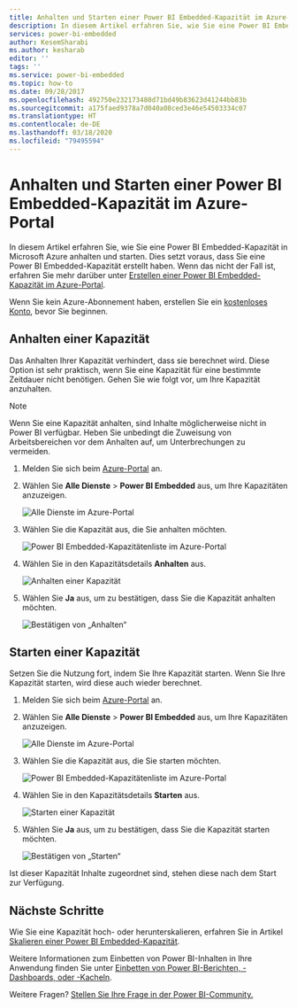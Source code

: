 ```yaml
---
title: Anhalten und Starten einer Power BI Embedded-Kapazität im Azure-Portal | Microsoft-Dokumentation
description: In diesem Artikel erfahren Sie, wie Sie eine Power BI Embedded-Kapazität in Microsoft Azure anhalten und starten.
services: power-bi-embedded
author: KesemSharabi
ms.author: kesharab
editor: ''
tags: ''
ms.service: power-bi-embedded
ms.topic: how-to
ms.date: 09/28/2017
ms.openlocfilehash: 492750e232173480d71bd49b83623d41244bb83b
ms.sourcegitcommit: a175faed9378a7d040a08ced3e46e54503334c07
ms.translationtype: HT
ms.contentlocale: de-DE
ms.lasthandoff: 03/18/2020
ms.locfileid: "79495594"
---
```

# <a name="pause-and-start-your-power-bi-embedded-capacity-in-the-azure-portal"></a>Anhalten und Starten einer Power BI Embedded-Kapazität im Azure-Portal

In diesem Artikel erfahren Sie, wie Sie eine Power BI Embedded-Kapazität in Microsoft Azure anhalten und starten. Dies setzt voraus, dass Sie eine Power BI Embedded-Kapazität erstellt haben. Wenn das nicht der Fall ist, erfahren Sie mehr darüber unter [Erstellen einer Power BI Embedded-Kapazität im Azure-Portal](azure-pbie-create-capacity.md).

Wenn Sie kein Azure-Abonnement haben, erstellen Sie ein [kostenloses Konto](https://azure.microsoft.com/free/), bevor Sie beginnen.

## <a name="pause-your-capacity"></a>Anhalten einer Kapazität

Das Anhalten Ihrer Kapazität verhindert, dass sie berechnet wird. Diese Option ist sehr praktisch, wenn Sie eine Kapazität für eine bestimmte Zeitdauer nicht benötigen. Gehen Sie wie folgt vor, um Ihre Kapazität anzuhalten.

> [!NOTE]
> Wenn Sie eine Kapazität anhalten, sind Inhalte möglicherweise nicht in Power BI verfügbar. Heben Sie unbedingt die Zuweisung von Arbeitsbereichen vor dem Anhalten auf, um Unterbrechungen zu vermeiden.

1. Melden Sie sich beim [Azure-Portal](https://portal.azure.com/) an.

2. Wählen Sie **Alle Dienste** > **Power BI Embedded** aus, um Ihre Kapazitäten anzuzeigen.

    ![Alle Dienste im Azure-Portal](media/azure-pbie-pause-start/azure-portal-more-services.png)

3. Wählen Sie die Kapazität aus, die Sie anhalten möchten.

    ![Power BI Embedded-Kapazitätenliste im Azure-Portal](media/azure-pbie-pause-start/azure-portal-capacity-list.png)

4. Wählen Sie in den Kapazitätsdetails **Anhalten** aus.

    ![Anhalten einer Kapazität](media/azure-pbie-pause-start/azure-portal-pause-capacity.png)

5. Wählen Sie **Ja** aus, um zu bestätigen, dass Sie die Kapazität anhalten möchten.

    ![Bestätigen von „Anhalten“](media/azure-pbie-pause-start/azure-portal-confirm-pause.png)

## <a name="start-your-capacity"></a>Starten einer Kapazität

Setzen Sie die Nutzung fort, indem Sie Ihre Kapazität starten. Wenn Sie Ihre Kapazität starten, wird diese auch wieder berechnet.

1. Melden Sie sich beim [Azure-Portal](https://portal.azure.com/) an.

2. Wählen Sie **Alle Dienste** > **Power BI Embedded** aus, um Ihre Kapazitäten anzuzeigen.

    ![Alle Dienste im Azure-Portal](media/azure-pbie-pause-start/azure-portal-more-services.png)

3. Wählen Sie die Kapazität aus, die Sie starten möchten.

    ![Power BI Embedded-Kapazitätenliste im Azure-Portal](media/azure-pbie-pause-start/azure-portal-capacity-list.png)

4. Wählen Sie in den Kapazitätsdetails **Starten** aus.

    ![Starten einer Kapazität](media/azure-pbie-pause-start/azure-portal-start-capacity.png)

5. Wählen Sie **Ja** aus, um zu bestätigen, dass Sie die Kapazität starten möchten.

    ![Bestätigen von „Starten“](media/azure-pbie-pause-start/azure-portal-confirm-start.png)

Ist dieser Kapazität Inhalte zugeordnet sind, stehen diese nach dem Start zur Verfügung.

## <a name="next-steps"></a>Nächste Schritte

Wie Sie eine Kapazität hoch- oder herunterskalieren, erfahren Sie in Artikel [Skalieren einer Power BI Embedded-Kapazität](azure-pbie-scale-capacity.md).

Weitere Informationen zum Einbetten von Power BI-Inhalten in Ihre Anwendung finden Sie unter [Einbetten von Power BI-Berichten, -Dashboards, oder -Kacheln](https://powerbi.microsoft.com/documentation/powerbi-developer-embedding-content/).

Weitere Fragen? [Stellen Sie Ihre Frage in der Power BI-Community.](https://community.powerbi.com/)